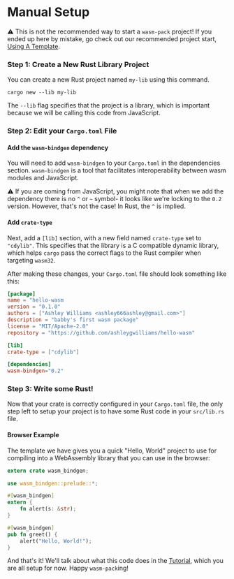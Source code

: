 # Manual Setup

⚠️ This is not the recommended way to start a `wasm-pack` project! If you ended up
here by mistake, go check out our recommended project start, [Using A Template].

[Using A Template]: using-a-template.md

### Step 1: Create a New Rust Library Project

You can create a new Rust project named `my-lib` using this command.

```
cargo new --lib my-lib
```

The `--lib` flag specifies that the project is a library, which is important
because we will be calling this code from JavaScript.

### Step 2: Edit your `Cargo.toml` File

#### Add the `wasm-bindgen` dependency

You will need to add `wasm-bindgen` to your `Cargo.toml` in the dependencies
section. `wasm-bindgen` is a tool that facilitates interoperability between
wasm modules and JavaScript.

⚠️ If you are coming from JavaScript, you might note that when we add the dependency
there is no `^` or `~` symbol- it looks like we're locking to the `0.2` version. 
However, that's not the case! In Rust, the `^` is implied.

#### Add `crate-type`

Next, add a `[lib]` section, with a new field named `crate-type` set to
`"cdylib"`. This specifies that the library is a C compatible dynamic library,
which helps `cargo` pass the correct flags to the Rust compiler when targeting
`wasm32`.

After making these changes, your `Cargo.toml` file should look something like
this:

```toml
[package]
name = "hello-wasm
version = "0.1.0"
authors = ["Ashley Williams <ashley666ashley@gmail.com>"]
description = "babby's first wasm package"
license = "MIT/Apache-2.0"
repository = "https://github.com/ashleygwilliams/hello-wasm"

[lib]
crate-type = ["cdylib"]

[dependencies]
wasm-bindgen="0.2"
```

### Step 3: Write some Rust!

Now that your crate is correctly configured in your `Cargo.toml` file, the only step
left to setup your project is to have some Rust code in your `src/lib.rs` file.

#### Browser Example

The template we have gives you a quick "Hello, World" project to use for compiling into
a WebAssembly library that you can use in the browser:

```rust
extern crate wasm_bindgen;

use wasm_bindgen::prelude::*;

#[wasm_bindgen]
extern {
    fn alert(s: &str);
}

#[wasm_bindgen]
pub fn greet() {
    alert("Hello, World!");
}
```

And that's it! We'll talk about what this code does in the [Tutorial], which you are all
setup for now. Happy `wasm-pack`ing!

[Tutorial]: ../tutorial/index.html
